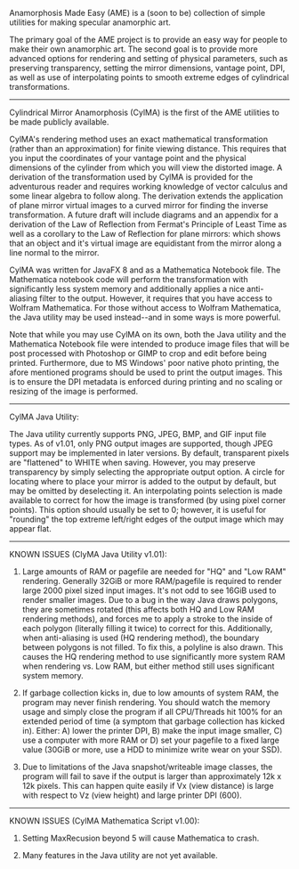 Anamorphosis Made Easy (AME) is a (soon to be) collection of simple utilities for making specular anamorphic art.

The primary goal of the AME project is to provide an easy way for people to make their own anamorphic art. The second goal is to provide more advanced options for rendering and setting of physical parameters, such as preserving transparency, setting the mirror dimensions, vantage point, DPI, as well as use of interpolating points to smooth extreme edges of cylindrical transformations.

-------------------------------------------------------------------------------------------------

Cylindrical Mirror Anamorphosis (CylMA) is the first of the AME utilities to be made publicly available.

CylMA's rendering method uses an exact mathematical transformation (rather than an approximation) for finite viewing distance. This requires that you input the coordinates of your vantage point and the physical dimensions of the cylinder from which you will view the distorted image. A derivation of the transformation used by CylMA is provided for the adventurous reader and requires working knowledge of vector calculus and some linear algebra to follow along. The derivation extends the application of plane mirror virtual images to a curved mirror for finding the inverse transformation. A future draft will include diagrams and an appendix for a derivation of the Law of Reflection from Fermat's Principle of Least Time as well as a corollary to the Law of Reflection for plane mirrors: which shows that an object and it's virtual image are equidistant from the mirror along a line normal to the mirror.

CylMA was written for JavaFX 8 and as a Mathematica Notebook file. The Mathematica notebook code will perform the transformation with significantly less system memory and additionally applies a nice anti-aliasing filter to the output. However, it requires that you have access to Wolfram Mathematica. For those without access to Wolfram Mathematica, the Java utility may be used instead--and in some ways is more powerful.

Note that while you may use CylMA on its own, both the Java utility and the Mathematica Notebook file were intended to produce image files that will be post processed with Photoshop or GIMP to crop and edit before being printed. Furthermore, due to MS Windows' poor native photo printing, the afore mentioned programs should be used to print the output images. This is to ensure the DPI metadata is enforced during printing and no scaling or resizing of the image is performed.

-------------------------------------------------------------------------------------------------

CylMA Java Utility:

The Java utility currently supports PNG, JPEG, BMP, and GIF input file types. As of v1.01, only PNG output images are supported, though JPEG support may be implemented in later versions. By default, transparent pixels are "flattened" to WHITE when saving. However, you may preserve transparency by simply selecting the appropriate output option. A circle for locating where to place your mirror is added to the output by default, but may be omitted by deselecting it. An interpolating points selection is made available to correct for how the image is transformed (by using pixel corner points). This option should usually be set to 0; however, it is useful for "rounding" the top extreme left/right edges of the output image which may appear flat.

-------------------------------------------------------------------------------------------------

KNOWN ISSUES (ClyMA Java Utility v1.01):

1)  Large amounts of RAM or pagefile are needed for "HQ" and "Low RAM" rendering. Generally 32GiB or more RAM/pagefile is required to render large 2000 pixel sized input images. It's not odd to see 16GiB used to render smaller images. Due to a bug in the way Java draws polygons, they are sometimes rotated (this affects both HQ and Low RAM rendering methods), and forces me to apply a stroke to the inside of each polygon (literally filling it twice) to correct for this. Additionally, when anti-aliasing is used (HQ rendering method), the boundary between polygons is not filled. To fix this, a polyline is also drawn. This causes the HQ rendering method to use significantly more system RAM when rendering vs. Low RAM, but either method still uses significant system memory.

2)  If garbage collection kicks in, due to low amounts of system RAM, the program may never finish rendering. You should watch the memory usage and simply close the program if all CPU/Threads hit 100% for an extended period of time (a symptom that garbage collection has kicked in). Either: A) lower the printer DPI, B) make the input image smaller, C) use a computer with more RAM or D) set your pagefile to a fixed large value (30GiB or more, use a HDD to minimize write wear on your SSD).

3)  Due to limitations of the Java snapshot/writeable image classes, the program will fail to save if the output is larger than approximately 12k x 12k pixels. This can happen quite easily if Vx (view distance) is large with respect to Vz (view height) and large printer DPI (600).

-------------------------------------------------------------------------------------------------

KNOWN ISSUES (CylMA Mathematica Script v1.00):

1)  Setting MaxRecusion beyond 5 will cause Mathematica to crash.

2)  Many features in the Java utility are not yet available.

